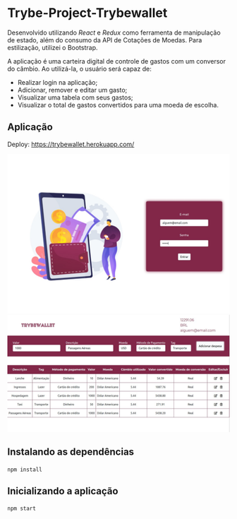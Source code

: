 # Trybe-Project-Trybewallet

Desenvolvido utilizando _React_ e _Redux_ como ferramenta de manipulação de estado, além do consumo da API de Cotações de Moedas. 
Para estilização, utilizei o Bootstrap.

A aplicação é uma carteira digital de controle de gastos com um conversor do câmbio. Ao utilizá-la, o usuário será capaz de:

- Realizar login na aplicação;
- Adicionar, remover e editar um gasto;
- Visualizar uma tabela com seus gastos;
- Visualizar o total de gastos convertidos para uma moeda de escolha.

## Aplicação

Deploy: https://trybewallet.herokuapp.com/

![Exemplo da página de login](Login.jpeg)
![Exemplo da tabela de gastos](Tabela_de_Gastos.jpeg)

## Instalando as dependências
`npm install`

## Inicializando a aplicação
`npm start`
